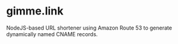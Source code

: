 gimme.link
==========

NodeJS-based URL shortener using Amazon Route 53 to generate dynamically named CNAME records.
